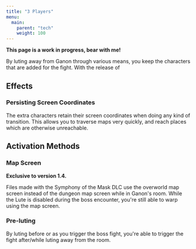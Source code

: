 ```yaml
---
title: "3 Players"
menu:
  main:
    parent: "tech"
    weight: 100
---
```


**This page is a work in progress, bear with me!**

By luting away from Ganon through various means, you keep the characters that are added for the fight.
With the release of

## Effects

### Persisting Screen Coordinates

The extra characters retain their screen coordinates when doing any kind of transition.
This allows you to traverse maps very quickly, and reach places which are otherwise unreachable.

## Activation Methods

### Map Screen

**Exclusive to version 1.4.**

Files made with the Symphony of the Mask DLC use the overworld map screen instead of the dungeon map screen while in Ganon's room.
While the Lute is disabled during the boss encounter, you're still able to warp using the map screen.

### Pre-luting

By luting before or as you trigger the boss fight, you're able to trigger the fight after/while luting away from the room.
